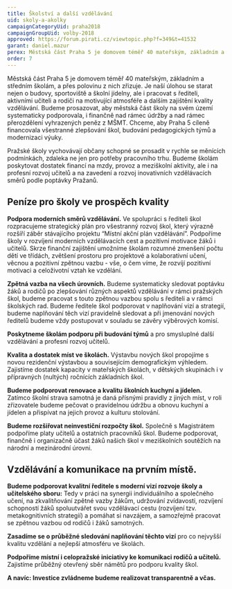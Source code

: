 ```yaml
---
title: Školství a další vzdělávání
uid: skoly-a-akolky
campaignCategoryUid: praha2018
campaignGroupUid: volby-2018
approved: https://forum.pirati.cz/viewtopic.php?f=349&t=41532
garant: daniel.mazur
perex: Městská část Praha 5 je domovem téměř 40 mateřským, základním a středním školám, a přes polovinu z nich zřizuje. Je naší úlohou se starat nejen o budovy, sportoviště a školní jídelny, ale i pracovat s řediteli, aktivními učiteli a rodiči na motivující atmosféře a dalším zajištění kvality vzdělávání. Budeme prosazovat, aby městská část školy na svém území systematicky podporovala, i finančně nad rámec údržby a nad rámec přerozdělení vyhrazených peněz z MŠMT. Chceme, aby Praha 5 cíleně financovala všestranné zlepšování škol, budování pedagogických týmů a modernizaci výuky.
order: 7
---
```

Městská část Praha 5 je domovem téměř 40 mateřským, základním a středním školám, a přes polovinu z nich zřizuje. Je naší úlohou se starat nejen o budovy, sportoviště a školní jídelny, ale i pracovat s řediteli, aktivními učiteli a rodiči na motivující atmosféře a dalším zajištění kvality vzdělávání. Budeme prosazovat, aby městská část školy na svém území systematicky podporovala, i finančně nad rámec údržby a nad rámec přerozdělení vyhrazených peněz z MŠMT. Chceme, aby Praha 5 cíleně financovala všestranné zlepšování škol, budování pedagogických týmů a modernizaci výuky.

Pražské školy vychovávají občany schopné se prosadit v rychle se měnících podmínkách, zdaleka ne jen pro potřeby pracovního trhu. Budeme školám poskytovat dostatek financí na mzdy, provoz a meziškolní aktivity, ale i na profesní rozvoj učitelů a na zavedení a rozvoj inovativních vzdělávacích směrů podle poptávky Pražanů.

## Peníze pro školy ve prospěch kvality

**Podpora moderních směrů vzdělávání.** Ve spolupráci s řediteli škol rozpracujeme strategický plán pro všestranný rozvoj škol, který výrazně rozšíří záběr stávajícího projektu “Místní akční plán vzdělávání”. Podpoříme školy v rozvíjení moderních vzdělávacích cest a pozitivní motivace žáků i učitelů. Skrze finanční zajištění umožníme školám rozumné zmenšení počtu dětí ve třídách, zvětšení prostoru pro projektové a kolaborativní učení, věcnou a pozitivní zpětnou vazbu - vše, o čem víme, že rozvíjí pozitivní motivaci a celoživotní vztah ke vzdělání.

**Zpětná vazba na všech úrovních.** Budeme systematicky sledovat poptávku žáků a rodičů po zlepšování různých aspektů vzdělávání v rámci pražských škol, budeme pracovat s touto zpětnou vazbou spolu s řediteli a v rámci školských rad. Budeme ředitele škol podporovat v naplňování vizí a strategií, budeme naplňování těch vizí pravidelně sledovat a při jmenování nových ředitelů budeme vždy postupovat v souladu se závěry výběrových komisí.

**Poskytneme školám podporu při budování týmů** a pro smysluplné další vzdělávání a profesní rozvoj učitelů.

**Kvalita a dostatek míst ve školách.** Výstavbu nových škol propojíme s novou rezidenční výstavbou a souvisejícím demografickým výhledem. Zajistíme dostatek kapacity v mateřských školách, v dětských skupinách i v přípravných (nultých) ročnících základních škol.

**Budeme podporovat renovace a kvalitu školních kuchyní a jídelen.** Zatímco školní strava samotná je daná přísnými pravidly z jiných míst, v roli zřizovatele budeme pečovat o pravidelnou údržbu a obnovu kuchyní a jídelen a přispívat na jejich provoz a kulturu stolování.

**Budeme rozšiřovat neinvestiční rozpočty škol.** Společně s Magistrátem podpoříme platy učitelů a ostatních pracovníků škol. Budeme podporovat, finančně i organizačně účast žáků našich škol v meziškolních soutěžích na národní a mezinárodní úrovni.


## Vzdělávání a komunikace na prvním místě.

**Budeme podporovat kvalitní ředitele s moderní vizí rozvoje školy a učitelského sboru:** Tedy v práci na synergii individuálního a společného učení, na zkvalitňování zpětné vazby žákům, udržování zvídavosti, rozvíjení schopností žáků spoluutvářet svou vzdělávací cestu (rozvíjení tzv. metakognitivních strategií) a pomáhat si navzájem, a samozřejmě pracovat se zpětnou vazbou od rodičů i žáků samotných.

**Zasadíme se o průběžné sledování naplňování těchto vizí** pro co nejvyšší kvalitu vzdělání a nejlepší atmosféru ve školách.

**Podpoříme místní i celopražské iniciativy ke komunikaci rodičů a učitelů.** Zajistíme průběžný otevřený sběr námětů pro podporu kvality škol.

**A navíc: Investice zvládneme budeme realizovat transparentně a včas.**
